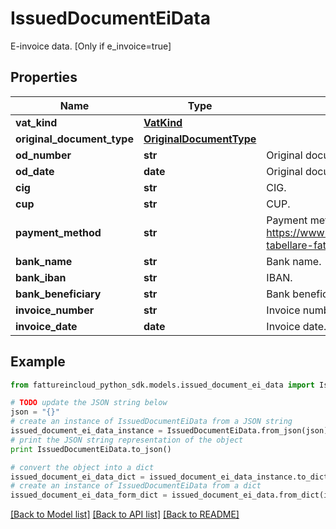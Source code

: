 # IssuedDocumentEiData

E-invoice data. [Only if e_invoice=true]

## Properties
Name | Type | Description | Notes
------------ | ------------- | ------------- | -------------
**vat_kind** | [**VatKind**](VatKind.md) |  | [optional] 
**original_document_type** | [**OriginalDocumentType**](OriginalDocumentType.md) |  | [optional] 
**od_number** | **str** | Original document number. | [optional] 
**od_date** | **date** | Original document date. | [optional] 
**cig** | **str** | CIG. | [optional] 
**cup** | **str** | CUP. | [optional] 
**payment_method** | **str** | Payment method (see https://www.fatturapa.gov.it/export/documenti/fatturapa/v1.2.1/Rappresentazione-tabellare-fattura-ordinaria.pdf for the accepted values of ModalitaPagamento). | [optional] 
**bank_name** | **str** | Bank name. | [optional] 
**bank_iban** | **str** | IBAN. | [optional] 
**bank_beneficiary** | **str** | Bank beneficiary. | [optional] 
**invoice_number** | **str** | Invoice number. | [optional] 
**invoice_date** | **date** | Invoice date. | [optional] 

## Example

```python
from fattureincloud_python_sdk.models.issued_document_ei_data import IssuedDocumentEiData

# TODO update the JSON string below
json = "{}"
# create an instance of IssuedDocumentEiData from a JSON string
issued_document_ei_data_instance = IssuedDocumentEiData.from_json(json)
# print the JSON string representation of the object
print IssuedDocumentEiData.to_json()

# convert the object into a dict
issued_document_ei_data_dict = issued_document_ei_data_instance.to_dict()
# create an instance of IssuedDocumentEiData from a dict
issued_document_ei_data_form_dict = issued_document_ei_data.from_dict(issued_document_ei_data_dict)
```
[[Back to Model list]](../README.md#documentation-for-models) [[Back to API list]](../README.md#documentation-for-api-endpoints) [[Back to README]](../README.md)


